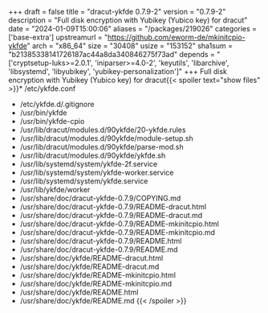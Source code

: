 +++
draft = false
title = "dracut-ykfde 0.7.9-2"
version = "0.7.9-2"
description = "Full disk encryption with Yubikey (Yubico key) for dracut"
date = "2024-01-09T15:00:06"
aliases = "/packages/219026"
categories = ['base-extra']
upstreamurl = "https://github.com/eworm-de/mkinitcpio-ykfde"
arch = "x86_64"
size = "30408"
usize = "153152"
sha1sum = "b21385338141726187ac44a8da340846275f73ad"
depends = "['cryptsetup-luks>=2.0.1', 'iniparser>=4.0-2', 'keyutils', 'libarchive', 'libsystemd', 'libyubikey', 'yubikey-personalization']"
+++
Full disk encryption with Yubikey (Yubico key) for dracut{{< spoiler text="show files" >}}* /etc/ykfde.conf
* /etc/ykfde.d/.gitignore
* /usr/bin/ykfde
* /usr/bin/ykfde-cpio
* /usr/lib/dracut/modules.d/90ykfde/20-ykfde.rules
* /usr/lib/dracut/modules.d/90ykfde/module-setup.sh
* /usr/lib/dracut/modules.d/90ykfde/parse-mod.sh
* /usr/lib/dracut/modules.d/90ykfde/ykfde.sh
* /usr/lib/systemd/system/ykfde-2f.service
* /usr/lib/systemd/system/ykfde-worker.service
* /usr/lib/systemd/system/ykfde.service
* /usr/lib/ykfde/worker
* /usr/share/doc/dracut-ykfde-0.7.9/COPYING.md
* /usr/share/doc/dracut-ykfde-0.7.9/README-dracut.html
* /usr/share/doc/dracut-ykfde-0.7.9/README-dracut.md
* /usr/share/doc/dracut-ykfde-0.7.9/README-mkinitcpio.html
* /usr/share/doc/dracut-ykfde-0.7.9/README-mkinitcpio.md
* /usr/share/doc/dracut-ykfde-0.7.9/README.html
* /usr/share/doc/dracut-ykfde-0.7.9/README.md
* /usr/share/doc/ykfde/README-dracut.html
* /usr/share/doc/ykfde/README-dracut.md
* /usr/share/doc/ykfde/README-mkinitcpio.html
* /usr/share/doc/ykfde/README-mkinitcpio.md
* /usr/share/doc/ykfde/README.html
* /usr/share/doc/ykfde/README.md
{{< /spoiler >}}